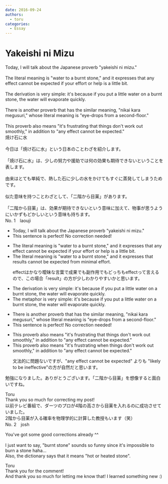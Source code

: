 ```yaml
---
date: 2016-09-24
authors:
  - toru
categories:
  - Essay
---
```


<h1 id="subject_show">Yakeishi ni Mizu</h1>
<div class="date" hidden>Sep 24, 2016 12:22</div>
<div id="post"><div id="body_show_ori">
Today, I will talk about the Japanese proverb "yakeishi ni mizu."<br/><br/>The literal meaning is "water to a burnt stone," and it expresses that any effect cannot be expected if your effort or help is a little bit.<br/><br/>The derivation is very simple: it's because if you put a little water on a burnt stone, the water will evaporate quickly.<br/><br/>There is another proverb that has the similar meaning, "nikai kara megusuri," whose literal meaning is "eye-drops from a second-floor."<br/><br/>This proverb also means "it's frustrating that things don't work out smoothly," in addition to "any effect cannot be expected."
</div></div>

<!-- more -->

<div id="post_ja"><div id="body_show_mo">
焼け石に水<br/><br/>今日は「焼け石に水」という日本のことわざを紹介します。<br/><br/>「焼け石に水」は、少しの努力や援助では何の効果も期待できないということを表します。<br/><br/>由来はとても単純で、熱した石に少しの水をかけてもすぐに蒸発してしまうためです。<br/><br/>似た意味を持つことわざとして、「二階から目薬」があります。<br/><br/>「二階から目薬」は、効果が期待できないという意味に加えて、物事が思うようにいかずもどかしいという意味も持ちます。
</div></div>
<div id="block"><div class="first_name"> No. 1　<span class="just_name">laouji</span></div><div id="block2">
<ul class="correction_field">
<li class="incorrect">Today, I will talk about the Japanese proverb "yakeishi ni mizu."</li>
<li class="corrected perfect">This sentence is perfect! No correction needed!</li>
</ul>
<ul class="correction_field">
<li class="incorrect">The literal meaning is "water to a burnt stone," and it expresses that any effect cannot be expected if your effort or help is a little bit.</li>
<li class="corrected correct">
The literal meaning is "water to a burnt stone," and it expresses that <span class="f_blue">results</span> cannot be expected from <span class="f_blue">minimal effort</span>.
<p class="correction_comment">effectはかなり曖昧な言葉で成果でも副作用でもどっちもeffectって言えるので、この場合「result」の方が少しわかりやすいかと思います。</p>
</li>
</ul>
<ul class="correction_field">
<li class="incorrect">The derivation is very simple: it's because if you put a little water on a burnt stone, the water will evaporate quickly.</li>
<li class="corrected correct">
The <span class="f_blue">metaphor</span> is very simple: <span class="sline">it's because </span>if you put a little water on a burnt stone, the water will evaporate quickly.
</li>
</ul>
<ul class="correction_field">
<li class="incorrect">There is another proverb that has the similar meaning, "nikai kara megusuri," whose literal meaning is "eye-drops from a second-floor."</li>
<li class="corrected perfect">This sentence is perfect! No correction needed!</li>
</ul>
<ul class="correction_field">
<li class="incorrect">This proverb also means "it's frustrating that things don't work out smoothly," in addition to "any effect cannot be expected."</li>
<li class="corrected correct">
This proverb also means "it's frustrating <span class="f_blue">when</span> things don't work out smoothly," in addition to "any effect cannot be expected."
<p class="correction_comment">文法的に問題ないですが、"any effect cannot be expected" よりも "likely to be ineffective"の方が自然だと思います。</p>
</li>
</ul>
<p class="comment_small">
 勉強になりました。ありがとうございます。「二階から目薬」を想像すると面白いですね。
</p>

</div><div class="name"><span class="just_name">Toru</span><br>
Thank you so much for correcting my post!<br/>以前テレビ番組で、ダーツのプロが4階の高さから目薬を入れるのに成功させていました。<br/>2階から目薬が入る確率を物理学的に計算した教授もいます（笑）
</div>
</div>
<div id="block"><div class="first_name"> No. 2　<span class="just_name">josh</span></div><div id="block2">
<p class="comment_small">
 You've got some good corrections already ^^
 <br/>
 <br/>
 I just want to say, "burnt stone" sounds so funny since it's impossible to burn a stone haha...
 <br/>
 Also, the dictionary says that it means "hot or heated stone".
</p>

</div><div class="name"><span class="just_name">Toru</span><br>
Thank you for the comment!<br/>And thank you so much for letting me know that! I learned something new :)
</div>
</div>
